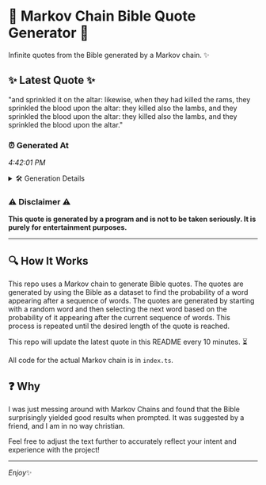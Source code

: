 # 📖 Markov Chain Bible Quote Generator 📖

Infinite quotes from the Bible generated by a Markov chain. ✨

## ✨ Latest Quote ✨
"and sprinkled it on the altar: likewise, when they had killed the rams, they sprinkled the blood upon the altar: they killed also the lambs, and they sprinkled the blood upon the altar: they killed also the lambs, and they sprinkled the blood upon the altar."

### ⏰ Generated At
*4:42:01 PM*

<details>
    <summary>🛠️ Generation Details</summary>
    <p>
        <strong>🌱 Seed:</strong> and<br>
        <strong>🔄 Iterations:</strong> 45<br>
        <strong>📜 Context History:</strong><br>[ and ]: sprinkled<br>[ and, sprinkled ]: it<br>[ and, sprinkled, it ]: on<br>[ and, sprinkled, it, on ]: the<br>[ and, sprinkled, it, on, the ]: altar:<br>[ and, sprinkled, it, on, the, altar: ]: likewise,<br>[ sprinkled, it, on, the, altar:, likewise, ]: when<br>[ it, on, the, altar:, likewise,, when ]: they<br>[ on, the, altar:, likewise,, when, they ]: had<br>[ the, altar:, likewise,, when, they, had ]: killed<br>[ altar:, likewise,, when, they, had, killed ]: the<br>[ likewise,, when, they, had, killed, the ]: rams,<br>[ when, they, had, killed, the, rams, ]: they<br>[ they, had, killed, the, rams,, they ]: sprinkled<br>[ had, killed, the, rams,, they, sprinkled ]: the<br>[ killed, the, rams,, they, sprinkled, the ]: blood<br>[ the, rams,, they, sprinkled, the, blood ]: upon<br>[ rams,, they, sprinkled, the, blood, upon ]: the<br>[ they, sprinkled, the, blood, upon, the ]: altar:<br>[ sprinkled, the, blood, upon, the, altar: ]: they<br>[ the, blood, upon, the, altar:, they ]: killed<br>[ blood, upon, the, altar:, they, killed ]: also<br>[ upon, the, altar:, they, killed, also ]: the<br>[ the, altar:, they, killed, also, the ]: lambs,<br>[ altar:, they, killed, also, the, lambs, ]: and<br>[ they, killed, also, the, lambs,, and ]: they<br>[ killed, also, the, lambs,, and, they ]: sprinkled<br>[ also, the, lambs,, and, they, sprinkled ]: the<br>[ the, lambs,, and, they, sprinkled, the ]: blood<br>[ lambs,, and, they, sprinkled, the, blood ]: upon<br>[ and, they, sprinkled, the, blood, upon ]: the<br>[ they, sprinkled, the, blood, upon, the ]: altar:<br>[ sprinkled, the, blood, upon, the, altar: ]: they<br>[ the, blood, upon, the, altar:, they ]: killed<br>[ blood, upon, the, altar:, they, killed ]: also<br>[ upon, the, altar:, they, killed, also ]: the<br>[ the, altar:, they, killed, also, the ]: lambs,<br>[ altar:, they, killed, also, the, lambs, ]: and<br>[ they, killed, also, the, lambs,, and ]: they<br>[ killed, also, the, lambs,, and, they ]: sprinkled<br>[ also, the, lambs,, and, they, sprinkled ]: the<br>[ the, lambs,, and, they, sprinkled, the ]: blood<br>[ lambs,, and, they, sprinkled, the, blood ]: upon<br>[ and, they, sprinkled, the, blood, upon ]: the<br>[ they, sprinkled, the, blood, upon, the ]: altar.<br>
    </p>
</details>

### ⚠️ Disclaimer ⚠️
**This quote is generated by a program and is not to be taken seriously. It is purely for entertainment purposes.**

---

## 🔍 How It Works

This repo uses a Markov chain to generate Bible quotes. The quotes are generated by using the Bible as a dataset to find the probability of a word appearing after a sequence of words. The quotes are generated by starting with a random word and then selecting the next word based on the probability of it appearing after the current sequence of words. This process is repeated until the desired length of the quote is reached.

This repo will update the latest quote in this README every 10 minutes. ⏳

All code for the actual Markov chain is in `index.ts`.

## ❓ Why

I was just messing around with Markov Chains and found that the Bible surprisingly yielded good results when prompted. 
It was suggested by a friend, and I am in no way christian.

Feel free to adjust the text further to accurately reflect your intent and experience with the project!

---

*Enjoy*✨
